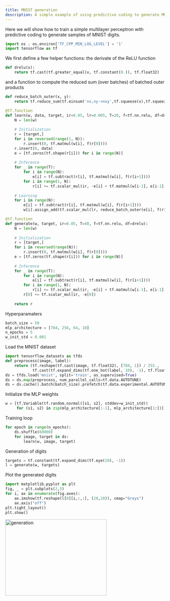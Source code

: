 ```yaml
---
title: MNIST generation
description: A simple example of using predictive coding to generate MNIST digits
---
```


Here we will show how to train a simple multilayer perceptron with predictive coding to generate samples of MNIST digits.

```python
import os ; os.environ['TF_CPP_MIN_LOG_LEVEL'] = '1' 
import tensorflow as tf 
```

We first define a few helper functions: the derivate of the ReLU function

```python
def drelu(x):
    return tf.cast(tf.greater_equal(x, tf.constant(0.)), tf.float32)
```

and a function to compute the reduced sum (over batches) of batched outer products

```python
def reduce_batch_outer(x, y):
    return tf.reduce_sum(tf.einsum('nx,ny->nxy',tf.squeeze(x),tf.squeeze(y)), 0)
```

```python
@tf.function
def learn(w, data, target, ir=0.05, lr=0.005, T=20, f=tf.nn.relu, df=drelu):
    N = len(w)
    
    # Initialization
    r = [target,]
    for i in reversed(range(1, N)):
        r.insert(0, tf.matmul(w[i], f(r[0])))
    r.insert(0, data)
    e = [tf.zeros(tf.shape(r[i])) for i in range(N)]
    
    # Inference
    for _ in range(T):
        for i in range(N):
            e[i] = tf.subtract(r[i], tf.matmul(w[i], f(r[i+1])))
        for i in range(1, N): 
            r[i] += tf.scalar_mul(ir, -e[i] + tf.matmul(w[i-1], e[i-1], transpose_a=True) * df(r[i]))
    
    # Learning
    for i in range(N):
        e[i] = tf.subtract(r[i], tf.matmul(w[i], f(r[i+1])))
        w[i].assign_add(tf.scalar_mul(lr, reduce_batch_outer(e[i], f(r[i+1]))))
```

```python
@tf.function
def generate(w, target, ir=0.05, T=40, f=tf.nn.relu, df=drelu):
    N = len(w)
    
    # Initialization
    r = [target,]
    for i in reversed(range(N)):
        r.insert(0, tf.matmul(w[i], f(r[0])))
    e = [tf.zeros(tf.shape(r[i])) for i in range(N)]
    
    # Inference
    for _ in range(T):
        for i in range(N):
            e[i] = tf.subtract(r[i], tf.matmul(w[i], f(r[i+1])))
        for i in range(1, N): 
            r[i] += tf.scalar_mul(ir, -e[i] + tf.matmul(w[i-1], e[i-1], transpose_a=True) * df(r[i]))
        r[0] += tf.scalar_mul(ir, -e[0])
    
    return r
```

Hyperparamaters
```python
batch_size = 50
mlp_architecture = [784, 256, 64, 10]
n_epochs = 5
w_init_std = 0.001
```

Load the MNIST dataset

```python
import tensorflow_datasets as tfds
def preprocess(image, label): 
    return (tf.reshape(tf.cast(image, tf.float32), [784, 1]) / 255.,
            tf.cast(tf.expand_dims(tf.one_hot(label, 10), -1), tf.float32))
ds = tfds.load('mnist', split='train', as_supervised=True)
ds = ds.map(preprocess, num_parallel_calls=tf.data.AUTOTUNE)
ds = ds.cache().batch(batch_size).prefetch(tf.data.experimental.AUTOTUNE)
```

Initialize the MLP weights
```python
w = [tf.Variable(tf.random.normal([s1, s2], stddev=w_init_std))
     for (s1, s2) in zip(mlp_architecture[:-1], mlp_architecture[1:])]
```

Training loop
```python
for epoch in range(n_epochs):
    ds.shuffle(60000)
    for image, target in ds:
        learn(w, image, target)
```

Generation of digits
```python
targets = tf.constant(tf.expand_dims(tf.eye(10), -1))
l = generate(w, targets)
```

Plot the generated digits
```python
import matplotlib.pyplot as plt
fig, _ = plt.subplots(2,5)
for i, ax in enumerate(fig.axes):
    ax.imshow(tf.reshape(l[0][i,:,:], (28,28)), cmap="Greys")
    ax.axis("off")
plt.tight_layout()
plt.show()
```

<a href="https://ibb.co/YQ6Dfd5"><img src="https://i.ibb.co/h9kX2dG/generation.png" alt="generation" border="0" height=240 width=320></a>